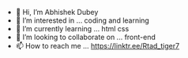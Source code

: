- 👋 Hi, I’m Abhishek Dubey 
- 👀 I’m interested in ... coding and learning 
- 🌱 I’m currently learning ... html css
- 💞️ I’m looking to collaborate on ... front-end 
- 📫 How to reach me ... 
https://linktr.ee/Rtad_tiger7
<!---
Rtad10/Rtad10 is a ✨ special ✨ repository because its `README.md` (this file) appears on your GitHub profile.
You can click the Preview link to take a look at your changes.
--->
